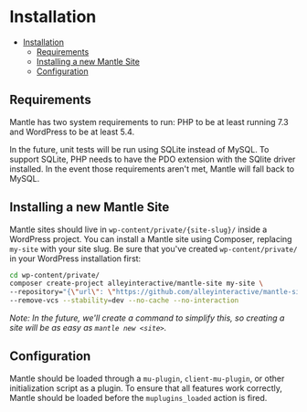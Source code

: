 # Installation

- [Installation](#installation)
	- [Requirements](#requirements)
	- [Installing a new Mantle Site](#installing-a-new-mantle-site)
	- [Configuration](#configuration)

## Requirements
Mantle has two system requirements to run: PHP to be at least running 7.3 and
WordPress to be at least 5.4.

In the future, unit tests will be run using SQLite instead of MySQL. To support
SQLite, PHP needs to have the PDO extension with the SQlite driver installed. In
the event those requirements aren't met, Mantle will fall back to MySQL.

## Installing a new Mantle Site

Mantle sites should live in `wp-content/private/{site-slug}/` inside a WordPress
project. You can install a Mantle site using Composer, replacing `my-site` with
your site slug. Be sure that you've created `wp-content/private/` in your
WordPress installation first:

```bash
cd wp-content/private/
composer create-project alleyinteractive/mantle-site my-site \
--repository="{\"url\": \"https://github.com/alleyinteractive/mantle-site.git\", \"type\": \"vcs\"}" \
--remove-vcs --stability=dev --no-cache --no-interaction
```

_Note: In the future, we'll create a command to simplify this, so creating a site will be as
easy as `mantle new <site>`._

## Configuration
Mantle should be loaded through a `mu-plugin`, `client-mu-plugin`, or other
initialization script as a plugin. To ensure that all features work correctly,
Mantle should be loaded before the `muplugins_loaded` action is fired.
